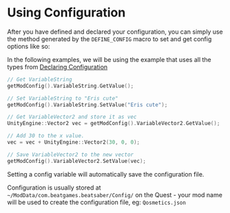 # Using Configuration

After you have defined and declared your configuration, you can simply use the method generated by the `DEFINE_CONFIG`
macro to set and get config options like so:

In the following examples, we will be using the example that uses all the types
from [Declaring Configuration](declaring_config.md)

```cpp
// Get VariableString
getModConfig().VariableString.GetValue();

// Set VariableString to "Eris cute"
getModConfig().VariableString.SetValue("Eris cute");

// Get VariableVector2 and store it as vec
UnityEngine::Vector2 vec = getModConfig().VariableVector2.GetValue();

// Add 30 to the x value.
vec = vec + UnityEngine::Vector2(30, 0, 0);

// Save VariableVector2 to the new vector
getModConfig().VariableVector2.SetValue(vec);
```

Setting a config variable will automatically save the configuration file.

Configuration is usually stored at `~/ModData/com.beatgames.beatsaber/Config/` on the Quest - your mod name will be used to create the configuration file, eg: `Qosmetics.json`
